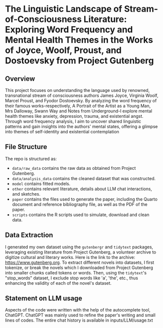 # The Linguistic Landscape of Stream-of-Consciousness Literature: Exploring Word Frequency and Mental Health Themes in the Works of Joyce, Woolf, Proust, and Dostoevsky from Project Gutenberg

## Overview

This project focuses on understanding the language used by renowned, transnational stream of consciousness authors James Joyce, Virginia Woolf, Marcel Proust, and Fyodor Dostoevsky. By analyzing the word frequency of their famous works-respectively, A Portrait of the Artist as a Young Man, Mrs Dalloway, Swann Way and Notes from Underground-I explore mental health themes like anxiety, depression, trauma, and existential angst. Through word frequency analysis, I aim to uncover shared linguistic patterns and gain insights into the authors' mental states, offering a glimpse into themes of self-identity and existential contemplation

## File Structure

The repo is structured as:

-   `data/raw_data` contains the raw data as obtained from Project Gutenberg.
-   `data/analysis_data` contains the cleaned dataset that was constructed.
-   `model` contains fitted models. 
-   `other` contains relevant literature, details about LLM chat interactions, and sketches.
-   `paper` contains the files used to generate the paper, including the Quarto document and reference bibliography file, as well as the PDF of the paper. 
-   `scripts` contains the R scripts used to simulate, download and clean data.

## Data Extraction

I generated my own dataset using the `gutenbergr` and `tidytext` packages, leveraging existing literature from Project Gutenberg, a volunteer archive to digitize cultural and literary works. Here is the link to the archive: https://www.gutenberg.org. To extract different novels into datasets, I first tokenize, or break the novels which I downloaded from Project Gutenberg into smaller chunks called tokens or words. Then, using the `tidytext`'s "stop_words" dataset, I exclude stop words like 'a', 'the', etc., thus enhancing the validity of each of the novel's dataset.

## Statement on LLM usage

Aspects of the code were written with the help of the autocomplete tool, ChatGPT. ChatGPT was mainly used to refine the paper's writing and small lines of codes. The entire chat history is available in inputs/LLM/usage.txt
